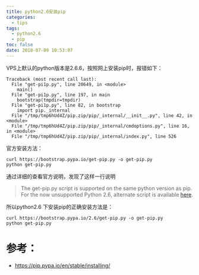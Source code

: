 ```yaml
---
title: python2.6安装pip
categories:
  - tips
tags:
  - python2.6
  - pip
toc: false
date: 2018-07-09 10:53:07
---
```


VPS上默认的python版本是2.6.6，按照网上安装pip时，报错如下：

```
Traceback (most recent call last):
  File "get-pi1p.py", line 20649, in <module>
    main()
  File "get-pi1p.py", line 197, in main
    bootstrap(tmpdir=tmpdir)
  File "get-pi1p.py", line 82, in bootstrap
    import pip._internal
  File "/tmp/tmp6hUd4Z/pip.zip/pip/_internal/__init__.py", line 42, in <module>
  File "/tmp/tmp6hUd4Z/pip.zip/pip/_internal/cmdoptions.py", line 16, in <module>
  File "/tmp/tmp6hUd4Z/pip.zip/pip/_internal/index.py", line 526
```

官方安装方法：
```
curl https://bootstrap.pypa.io/get-pip.py -o get-pip.py
python get-pip.py
```

通过详细的查看官方说明，发现了这样一行说明
>The get-pip.py script is supported on the same python version as pip. For the now unsupported Python 2.6, alternate script is available [here](https://bootstrap.pypa.io/2.6/get-pip.py).


所以python2.6 下安装pip的正确安装方法是：
```
curl https://bootstrap.pypa.io/2.6/get-pip.py -o get-pip.py
python get-pip.py
```



# 参考：
* https://pip.pypa.io/en/stable/installing/
